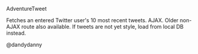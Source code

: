 AdventureTweet

Fetches an entered Twitter user's 10 most recent tweets.
AJAX. Older non-AJAX route also available.
If tweets are not yet style, load from local DB instead.

@dandydanny
